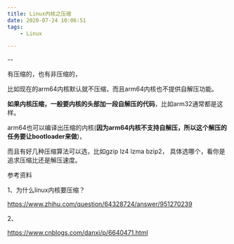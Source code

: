 ```yaml
---
title: Linux内核之压缩
date: 2020-07-24 10:06:51
tags:
	- Linux

---
```


--

有压缩的，也有非压缩的，

比如现在的arm64内核默认就不压缩，而且arm64内核也不提供自解压功能。

**如果内核压缩，一般要内核的头部加一段自解压的代码**，比如arm32通常都是这样。

arm64也可以编译出压缩的内核(**因为arm64内核不支持自解压，所以这个解压的任务要让bootloader来做**)，

而且有好几种压缩算法可以选，比如gzip lz4 lzma bzip2， 具体选哪个，看你是追求压缩比还是解压速度。



参考资料

1、为什么linux内核要压缩？

https://www.zhihu.com/question/64328724/answer/951270239

2、

https://www.cnblogs.com/danxi/p/6640471.html